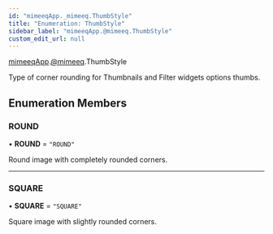 ```yaml
---
id: "mimeeqApp._mimeeq.ThumbStyle"
title: "Enumeration: ThumbStyle"
sidebar_label: "mimeeqApp.@mimeeq.ThumbStyle"
custom_edit_url: null
---
```


[mimeeqApp](../modules/mimeeqApp.md).[@mimeeq](../namespaces/mimeeqApp._mimeeq.md).ThumbStyle

Type of corner rounding for Thumbnails and Filter widgets options thumbs.

## Enumeration Members

### ROUND

• **ROUND** = ``"ROUND"``

Round image with completely rounded corners.

___

### SQUARE

• **SQUARE** = ``"SQUARE"``

Square image with slightly rounded corners.
